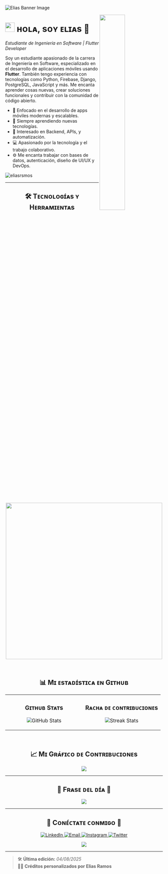 <!--Banner-->
![Elias Banner Image](https://github.com/Kiran1689/kiran1689/blob/main/banner.png)

<!--Night Owl image-->
<div>
  <img align="right" width="40%" src="https://owlbertsio-resized.s3.amazonaws.com/Popper.psd.full.png">
</div>

<!--Header Name-->
# <img src="https://emojis.slackmojis.com/emojis/images/1531849430/4246/blob-sunglasses.gif?1531849430" width="30"/> ʜᴏʟᴀ, sᴏʏ ᴇʟɪᴀs 🚀  
*Estudiante de Ingeniería en Software | Flutter Developer*

<!--Start Intro-->               
<p align="left">
Soy un estudiante apasionado de la carrera de Ingeniería en Software, especializado en el desarrollo de aplicaciones móviles usando <strong>Flutter</strong>. También tengo experiencia con tecnologías como Python, Firebase, Django, PostgreSQL, JavaScript y más. Me encanta aprender cosas nuevas, crear soluciones funcionales y contribuir con la comunidad de código abierto.
</p>

- 📱 Enfocado en el desarrollo de apps móviles modernas y escalables.
- 🌱 Siempre aprendiendo nuevas tecnologías.
- 🧠 Interesado en Backend, APIs, y automatización.
- 💻 Apasionado por la tecnología y el trabajo colaborativo.
- ⚙ Me encanta trabajar con bases de datos, autenticación, diseño de UI/UX y DevOps.

<!--End Intro-->

<!--Profile Count Badge-->
<p align="left">
  <img src="https://komarev.com/ghpvc/?username=eliasrsmos&label=Visitas%20al%20perfil&color=blueviolet&style=for-the-badge&logo=github" alt="eliasrsmos" />
</p>

---

<!--Languages and Tools Section-->       
<h2 align="center">🛠 Tᴇᴄɴᴏʟᴏɢɪ́ᴀs ʏ Hᴇʀʀᴀᴍɪᴇɴᴛᴀs</h2> 
<p align="center">
  <img width="500px" src="https://skillicons.dev/icons?i=dart,flutter,py,js,html,css,django,firebase,postgres,mysql,sqlite,git,github,linux,vscode,postman" />
</p>
<br />

<!--Github stats Table--> 
<h2 align="center">📊 Mɪ ᴇsᴛᴀᴅɪ́sᴛɪᴄᴀ ᴇɴ Gɪᴛʜᴜʙ</h2>

<table width="100%">
  <tr>
    <td width="50%">
      <h3 align="center"><strong>Gɪᴛʜᴜʙ Sᴛᴀᴛs</strong></h3>
      <p align="center">
        <img align="center" src="https://github-readme-stats.vercel.app/api?username=eliasrsmos&count_private=true&show_icons=true&theme=nightowl" alt="GitHub Stats" />
      </p>
    </td>
    <td width="50%">
      <h3 align="center"><strong>Rᴀᴄʜᴀ ᴅᴇ ᴄᴏɴᴛʀɪʙᴜᴄɪᴏɴᴇs</strong></h3>
      <p align="center">
        <img align="center" src="https://streak-stats.demolab.com?user=eliasrsmos&theme=nightowl" alt="Streak Stats" />
      </p>
    </td>
  </tr>
</table>
<br />

<!--Contribution Graph-->
<h2 align="center">📈 Mɪ Gʀᴀ́ғɪᴄᴏ ᴅᴇ Cᴏɴᴛʀɪʙᴜᴄɪᴏɴᴇs</h2>
<div align="center">
    <img src="https://github-readme-activity-graph.vercel.app/graph?username=eliasrsmos&bg_color=011627&color=79d3c3&line=c792ea&point=ffeb95&area=true&hide_border=false">
</div>

---

<!--Dynamic Quote card updated everyday at 12 PM--> 
<h2 align="center">🌟 Fʀᴀsᴇ ᴅᴇʟ ᴅɪ́ᴀ 🌟</h2>

<p align="center">
    <img src="https://readme-daily-quotes.vercel.app/api?author=Albert%20Einstein&quote=Creativity%20is%20intelligence%20having%20fun.&theme=dark&bg_color=011627&author_color=ffeb95">
</p>

---

<!--Contact Section--> 
<h2 align="center">🤝 Cᴏɴᴇ́ᴄᴛᴀᴛᴇ ᴄᴏɴᴍɪɢᴏ 🤝 </h2>
<div align="center">
 <a href="https://www.linkedin.com/in/eliasrsmos" target="_blank">
<img src=https://img.shields.io/badge/LinkedIn-0077B5?style=for-the-badge&logo=linkedin&logoColor=white alt=LinkedIn />
</a>

<a href="mailto:tucorreo@gmail.com" target="_blank">
<img src="https://img.shields.io/badge/Gmail-D14836?style=for-the-badge&logo=gmail&logoColor=white" alt="Email" />
</a>

<a href="https://www.instagram.com/tuusuario" target="_blank">
<img src=https://img.shields.io/badge/Instagram-E4405F?style=for-the-badge&logo=instagram&logoColor=white alt=Instagram />
</a>

<a href="https://twitter.com/tuusuario" target="_blank">
<img src="https://img.shields.io/badge/Twitter-1DA1F2?style=for-the-badge&logo=twitter&logoColor=white" alt="Twitter" />
</a>
</div>

<!--Footer--> 
<p align="center">
  <img src="https://capsule-render.vercel.app/api?type=waving&color=gradient&height=65&section=footer"/>
</p>

---

> 🛠️ **Última edición:** *04/08/2025*  
> 👨‍💻 **Créditos personalizados por Elias Ramos**
